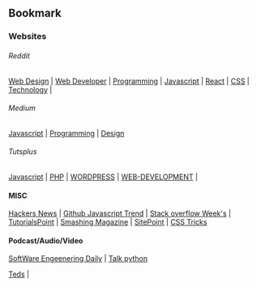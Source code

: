 ## Bookmark

### Websites

###### Reddit
[Web Design](https://www.reddit.com/r/web_design/) | [Web Developer](https://www.reddit.com/r/webdev/) | [Programming](https://www.reddit.com/r/programming/) | [Javascript](https://www.reddit.com/r/javascript/) | [React](https://www.reddit.com/r/reactjs/) | [CSS](https://www.reddit.com/r/css/) | [Technology](https://www.reddit.com/r/technology/) |

###### Medium
[Javascript](https://medium.com/tag/javascript) | [Programming](https://medium.com/tag/programming) | [Design](https://medium.com/web-design)

###### Tutsplus
[Javascript](https://code.tutsplus.com/categories/javascript) | [PHP](https://code.tutsplus.com/categories/php) | [WORDPRESS](https://code.tutsplus.com/categories/wordpress) | [WEB-DEVELOPMENT](https://code.tutsplus.com/categories/web-development) | 

#### MISC
[Hackers News](http://hckrnews.com/) | [Github Javascript Trend](https://github.com/trending/javascript) | [Stack overflow Week's](http://stackoverflow.com/?tab=week) | [TutorialsPoint](https://www.tutorialspoint.com/tutorialslibrary.htm) | [Smashing Magazine](https://www.smashingmagazine.com/) | [SitePoint](https://www.sitepoint.com/) | [CSS Tricks](https://css-tricks.com/)


#### Podcast/Audio/Video
[SoftWare Engeenering Daily](https://softwareengineeringdaily.com/) | [Talk python](https://talkpython.fm/)

[Teds](https://www.youtube.com/user/TEDtalksDirector/videos) | 
